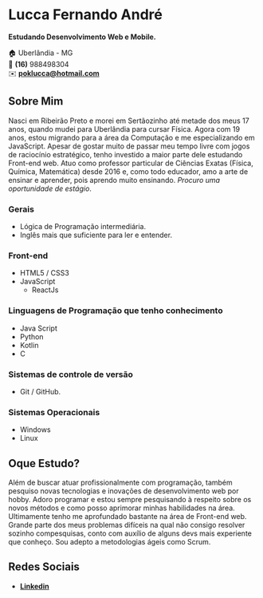 # Lucca Fernando André
**Estudando Desenvolvimento Web e Mobile.**

:house:    Uberlândia - MG <br>
:iphone:   **(16)** 988498304 <br>
:envelope:  **poklucca@hotmail.com**

## Sobre Mim
Nasci em Ribeirão Preto e morei em Sertãozinho até metade dos meus 17 anos, quando mudei para Uberlândia para cursar Física. Agora com 19 anos, estou migrando para a área da Computação e me especializando em JavaScript. Apesar de gostar muito de passar meu tempo livre com jogos de raciocínio estratégico, tenho investido a maior parte dele estudando Front-end web. Atuo como professor particular de Ciências Exatas (Física, Química, Matemática) desde 2016 e, como todo educador, amo a arte de ensinar e aprender, pois aprendo muito ensinando. *Procuro uma oportunidade de estágio*.

### Gerais
* Lógica de Programação intermediária.
* Inglês mais que suficiente para ler e entender.

### Front-end
* HTML5 / CSS3  
* JavaScript
    * ReactJs

### Linguagens de Programação que tenho conhecimento
* Java Script
* Python
* Kotlin
* C 

### Sistemas de controle de versão
* Git / GitHub.

### Sistemas Operacionais
* Windows
* Linux

## Oque Estudo?
 Além de buscar atuar profissionalmente com programação, também pesquiso novas tecnologias e inovações de desenvolvimento web por hobby. Adoro programar e estou sempre pesquisando à respeito sobre os novos métodos e como posso aprimorar minhas habilidades na área. Ultimamente tenho me aprofundado bastante na área de Front-end web. Grande parte dos meus problemas difíceis na qual não consigo resolver sozinho compesquisas, conto com auxílio de alguns devs mais experiente que conheço. Sou adepto a metodologias ágeis como Scrum.
 
## Redes Sociais
*  [**Linkedin**](https://www.linkedin.com/in/luccafernando/)
